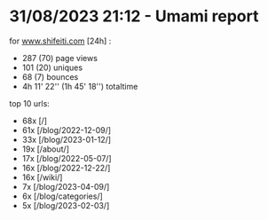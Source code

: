 # 31/08/2023 21:12 - Umami report
for www.shifeiti.com [24h] :

 - 287 (70) page views
 - 101 (20) uniques
 - 68 (7) bounces
 - 4h 11' 22'' (1h 45' 18'') totaltime


top 10 urls:
 - 68x [/]
 - 61x [/blog/2022-12-09/]
 - 33x [/blog/2023-01-12/]
 - 19x [/about/]
 - 17x [/blog/2022-05-07/]
 - 16x [/blog/2022-12-22/]
 - 16x [/wiki/]
 - 7x [/blog/2023-04-09/]
 - 6x [/blog/categories/]
 - 5x [/blog/2023-02-03/]



